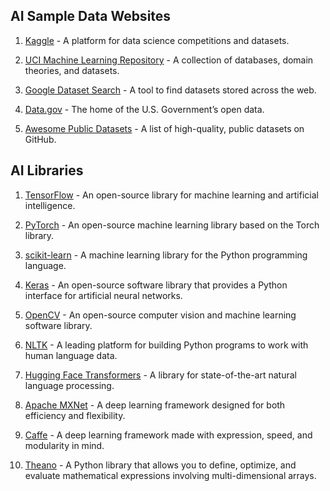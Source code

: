 ## AI Sample Data Websites

1. [Kaggle](https://www.kaggle.com/datasets) - A platform for data science competitions and datasets.

2. [UCI Machine Learning Repository](https://archive.ics.uci.edu/ml/index.php) - A collection of databases, domain theories, and datasets.

3. [Google Dataset Search](https://datasetsearch.research.google.com/) - A tool to find datasets stored across the web.

4. [Data.gov](https://www.data.gov/) - The home of the U.S. Government’s open data.

5. [Awesome Public Datasets](https://github.com/awesomedata/awesome-public-datasets) - A list of high-quality, public datasets on GitHub.


## AI Libraries

1. [TensorFlow](https://www.tensorflow.org/) - An open-source library for machine learning and artificial intelligence.

2. [PyTorch](https://pytorch.org/) - An open-source machine learning library based on the Torch library.

3. [scikit-learn](https://scikit-learn.org/stable/) - A machine learning library for the Python programming language.

4. [Keras](https://keras.io/) - An open-source software library that provides a Python interface for artificial neural networks.

5. [OpenCV](https://opencv.org/) - An open-source computer vision and machine learning software library.

6. [NLTK](https://www.nltk.org/) - A leading platform for building Python programs to work with human language data.

7. [Hugging Face Transformers](https://huggingface.co/transformers/) - A library for state-of-the-art natural language processing.

8. [Apache MXNet](https://mxnet.apache.org/) - A deep learning framework designed for both efficiency and flexibility.

9. [Caffe](http://caffe.berkeleyvision.org/) - A deep learning framework made with expression, speed, and modularity in mind.

10. [Theano](http://deeplearning.net/software/theano/) - A Python library that allows you to define, optimize, and evaluate mathematical expressions involving multi-dimensional arrays.

